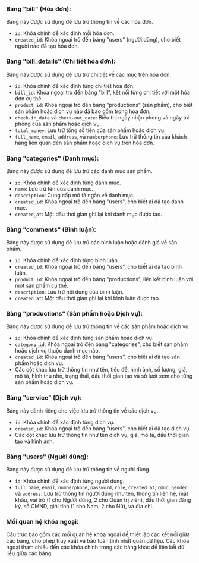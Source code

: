 ### Bảng "bill" (Hóa đơn):

Bảng này được sử dụng để lưu trữ thông tin về các hóa đơn.

- `id`: Khóa chính để xác định mỗi hóa đơn.
- `created_id`: Khóa ngoại trỏ đến bảng "users" (người dùng), cho biết người nào đã tạo hóa đơn.

### Bảng "bill_details" (Chi tiết hóa đơn):

Bảng này được sử dụng để lưu trữ chi tiết về các mục trên hóa đơn.

- `id`: Khóa chính để xác định từng chi tiết hóa đơn.
- `bill_id`: Khóa ngoại trỏ đến bảng "bill", kết nối từng chi tiết với một hóa đơn cụ thể.
- `product_id`: Khóa ngoại trỏ đến bảng "productions" (sản phẩm), cho biết sản phẩm hoặc dịch vụ nào đã bao gồm trong hóa đơn.
- `check-in_date` và `check-out_date`: Biểu thị ngày nhận phòng và ngày trả phòng của sản phẩm hoặc dịch vụ.
- `total_money`: Lưu trữ tổng số tiền của sản phẩm hoặc dịch vụ.
- `full_name`, `email`, `address`, và `numberphone`: Lưu trữ thông tin của khách hàng liên quan đến sản phẩm hoặc dịch vụ trên hóa đơn.

### Bảng "categories" (Danh mục):

Bảng này được sử dụng để lưu trữ các danh mục sản phẩm.

- `id`: Khóa chính để xác định từng danh mục.
- `name`: Lưu trữ tên của danh mục.
- `description`: Cung cấp mô tả ngắn về danh mục.
- `created_id`: Khóa ngoại trỏ đến bảng "users", cho biết ai đã tạo danh mục.
- `created_at`: Một dấu thời gian ghi lại khi danh mục được tạo.

### Bảng "comments" (Bình luận):

Bảng này được sử dụng để lưu trữ các bình luận hoặc đánh giá về sản phẩm.

- `id`: Khóa chính để xác định từng bình luận.
- `created_id`: Khóa ngoại trỏ đến bảng "users", cho biết ai đã tạo bình luận.
- `product_id`: Khóa ngoại trỏ đến bảng "productions", liên kết bình luận với một sản phẩm cụ thể.
- `description`: Lưu trữ nội dung của bình luận.
- `created_at`: Một dấu thời gian ghi lại khi bình luận được tạo.

### Bảng "productions" (Sản phẩm hoặc Dịch vụ):

Bảng này được sử dụng để lưu trữ thông tin về các sản phẩm hoặc dịch vụ.

- `id`: Khóa chính để xác định từng sản phẩm hoặc dịch vụ.
- `category_id`: Khóa ngoại trỏ đến bảng "categories", cho biết sản phẩm hoặc dịch vụ thuộc danh mục nào.
- `created_id`: Khóa ngoại trỏ đến bảng "users", cho biết ai đã tạo sản phẩm hoặc dịch vụ.
- Các cột khác lưu trữ thông tin như tên, tiêu đề, hình ảnh, số lượng, giá, mô tả, hình thu nhỏ, trạng thái, dấu thời gian tạo và số lượt xem cho từng sản phẩm hoặc dịch vụ.

### Bảng "service" (Dịch vụ):

Bảng này dành riêng cho việc lưu trữ thông tin về các dịch vụ.

- `id`: Khóa chính để xác định từng dịch vụ.
- `created_id`: Khóa ngoại trỏ đến bảng "users", cho biết ai đã tạo dịch vụ.
- Các cột khác lưu trữ thông tin như tên dịch vụ, giá, mô tả, dấu thời gian tạo và hình ảnh.

### Bảng "users" (Người dùng):

Bảng này được sử dụng để lưu trữ thông tin về người dùng.

- `id`: Khóa chính để xác định từng người dùng.
- `full_name`, `email`, `numberphone`, `password`, `role`, `created_at`, `cmnd`, `gender`, và `address`: Lưu trữ thông tin người dùng như tên, thông tin liên hệ, mật khẩu, vai trò (1 cho Người dùng, 2 cho Quản trị viên), dấu thời gian đăng ký, số CMND, giới tính (1 cho Nam, 2 cho Nữ), và địa chỉ.

### Mối quan hệ khóa ngoại:

Cấu trúc bao gồm các mối quan hệ khóa ngoại để thiết lập các kết nối giữa các bảng, cho phép truy xuất và bảo toàn tính nhất quán dữ liệu. Các khóa ngoại tham chiếu đến các khóa chính trong các bảng khác để liên kết dữ liệu giữa các bảng.
